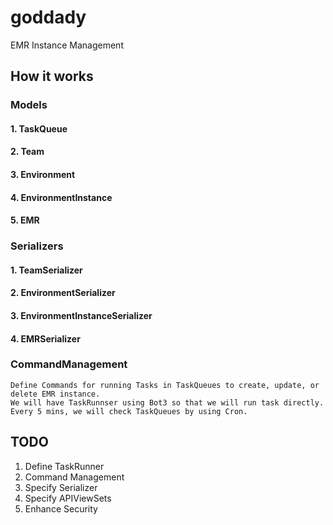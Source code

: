 # goddady

EMR Instance Management

## How it works
### Models
#### 1. TaskQueue
#### 2. Team
#### 3. Environment
#### 4. EnvironmentInstance
#### 5. EMR

### Serializers
#### 1. TeamSerializer
#### 2. EnvironmentSerializer
#### 3. EnvironmentInstanceSerializer
#### 4. EMRSerializer

### CommandManagement
```
Define Commands for running Tasks in TaskQueues to create, update, or delete EMR instance.
We will have TaskRunnser using Bot3 so that we will run task directly.
Every 5 mins, we will check TaskQueues by using Cron.
```

## TODO
1. Define TaskRunner
2. Command Management
3. Specify Serializer
4. Specify APIViewSets
5. Enhance Security

